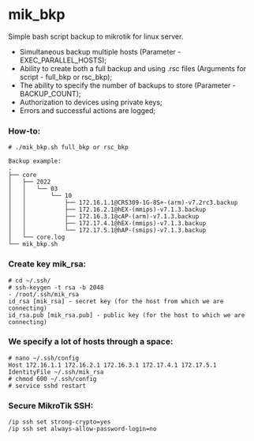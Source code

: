 # mik_bkp
Simple bash script backup to mikrotik for linux server.
* Simultaneous backup multiple hosts (Parameter - EXEC_PARALLEL_HOSTS);
* Ability to create both a full backup and using .rsc files (Arguments for script - full_bkp or rsc_bkp);
* The ability to specify the number of backups to store (Parameter - BACKUP_COUNT);
* Authorization to devices using private keys;
* Errors and successful actions are logged;

### How-to:
```
# ./mik_bkp.sh full_bkp or rsc_bkp

Backup example:
.
├── core
│   ├── 2022
│   │   └── 03
│   │       └── 10
│   │           ├── 172.16.1.1@CRS309-1G-8S+-(arm)-v7.2rc3.backup
│   │           ├── 172.16.2.1@hEX-(mmips)-v7.1.3.backup
│   │           ├── 172.16.3.1@cAP-(arm)-v7.1.3.backup
│   │           ├── 172.17.4.1@hEX-(mmips)-v7.1.3.backup
│   │           └── 172.17.5.1@hAP-(smips)-v7.1.3.backup
│   └── core.log
└── mik_bkp.sh
```

### Create key mik_rsa:
```
# cd ~/.ssh/
# ssh-keygen -t rsa -b 2048
- /root/.ssh/mik_rsa
id_rsa [mik_rsa] - secret key (for the host from which we are connecting)
id_rsa.pub [mik_rsa.pub] - public key (for the host to which we are connecting)
```

### We specify a lot of hosts through a space:
```
# nano ~/.ssh/config
Host 172.16.1.1 172.16.2.1 172.16.3.1 172.17.4.1 172.17.5.1
IdentityFile ~/.ssh/mik_rsa
# chmod 600 ~/.ssh/config
# service sshd restart
```

### Secure MikroTik SSH:
```
/ip ssh set strong-crypto=yes
/ip ssh set always-allow-password-login=no
```
